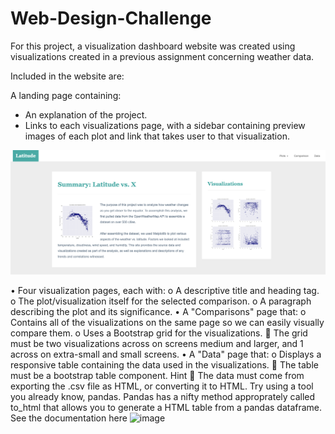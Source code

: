 # Web-Design-Challenge

For this project, a visualization dashboard website was created using visualizations created in a previous assignment concerning weather data.  

Included in the website are:

A landing page containing: 
<ul>
  <li>An explanation of the project.</li>
  <li>Links to each visualizations page, with a sidebar containing preview images of each plot and link that takes user to that visualization.</li>
</ul>

<img src="Images/landingResize.png" width="700">

•	Four visualization pages, each with: 
o	A descriptive title and heading tag.
o	The plot/visualization itself for the selected comparison.
o	A paragraph describing the plot and its significance.
•	A "Comparisons" page that: 
o	Contains all of the visualizations on the same page so we can easily visually compare them.
o	Uses a Bootstrap grid for the visualizations. 
	The grid must be two visualizations across on screens medium and larger, and 1 across on extra-small and small screens.
•	A "Data" page that: 
o	Displays a responsive table containing the data used in the visualizations. 
	The table must be a bootstrap table component. Hint 
	The data must come from exporting the .csv file as HTML, or converting it to HTML. Try using a tool you already know, pandas. Pandas has a nifty method approprately called to_html that allows you to generate a HTML table from a pandas dataframe. See the documentation here 
![image](https://user-images.githubusercontent.com/74555609/119051532-ea264700-b988-11eb-9f1c-eae4414b1532.png)
